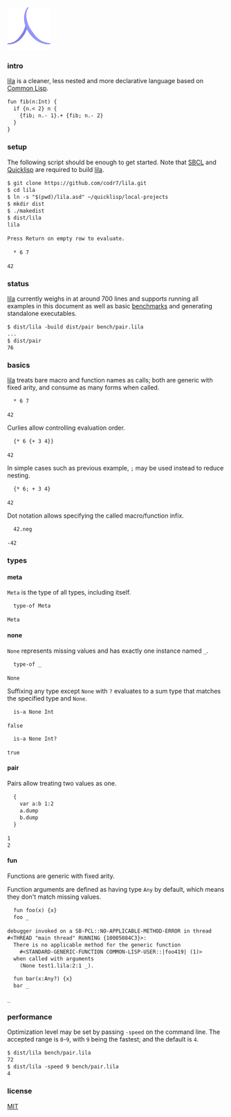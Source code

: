 ![Logo](logo.png)

### intro
[lila](https://github.com/codr7/lila) is a cleaner, less nested and more declarative language based on [Common Lisp](http://www.lispworks.com/documentation/HyperSpec/Front/). 

```
fun fib(n:Int) {
  if {n.< 2} n {
    {fib; n.- 1}.+ {fib; n.- 2}
  }
}
```

### setup
The following script should be enough to get started. Note that [SBCL](http://www.sbcl.org/) and [Quicklisp](https://www.quicklisp.org/beta/) are required to build [lila](https://github.com/codr7/lila).

```
$ git clone https://github.com/codr7/lila.git
$ cd lila
$ ln -s "$(pwd)/lila.asd" ~/quicklisp/local-projects
$ mkdir dist
$ ./makedist
$ dist/lila
lila

Press Return on empty row to evaluate.

  * 6 7

42
```

### status
[lila](https://github.com/codr7/lila) currently weighs in at around 700 lines and supports running all examples in this document as well as basic [benchmarks](https://github.com/codr7/lila/blob/master/bench/) and generating standalone executables.

```
$ dist/lila -build dist/pair bench/pair.lila
...
$ dist/pair
76
```

### basics
[lila](https://github.com/codr7/lila) treats bare macro and function names as calls; both are generic with fixed arity, and consume as many forms when called.

```
  * 6 7

42
```

Curlies allow controlling evaluation order.

```
  {* 6 {+ 3 4}}
  
42
```

In simple cases such as previous example, `;` may be used instead to reduce nesting.

```
  {* 6; + 3 4}
  
42
```

Dot notation allows specifying the called macro/function infix.

```
  42.neg
  
-42
```

### types

#### meta
`Meta` is the type of all types, including itself.

```
  type-of Meta

Meta
```

#### none
`None` represents missing values and has exactly one instance named `_`.

```
  type-of _

None
```

Suffixing any type except `None` with `?` evaluates to a sum type that matches the specified type and `None`.

```
  is-a None Int

false
```
```
  is-a None Int?

true
```

#### pair
Pairs allow treating two values as one.

```
  {
    var a:b 1:2
    a.dump
    b.dump
  }

1
2
```

#### fun
Functions are generic with fixed arity.

Function arguments are defined as having type `Any` by default, which means they don't match missing values.

```
  fun foo(x) {x}
  foo _

debugger invoked on a SB-PCL::NO-APPLICABLE-METHOD-ERROR in thread
#<THREAD "main thread" RUNNING {10005084C3}>:
  There is no applicable method for the generic function
    #<STANDARD-GENERIC-FUNCTION COMMON-LISP-USER::|foo419| (1)>
  when called with arguments
    (None test1.lila:2:1 _).
```

```
  fun bar(x:Any?) {x}
  bar _
  
_
```

### performance
Optimization level may be set by passing `-speed` on the command line. The accepted range is `0`-`9`, with `9` being the fastest; and the default is `4`.

```
$ dist/lila bench/pair.lila
72
$ dist/lila -speed 9 bench/pair.lila
4
```

### license
[MIT](https://github.com/codr7/lila/blob/master/LICENSE.txt)